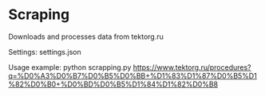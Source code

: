 # Scraping

Downloads and processes data from tektorg.ru

Settings: settings.json

Usage example: python scrapping.py https://www.tektorg.ru/procedures?q=%D0%A3%D0%B7%D0%B5%D0%BB+%D1%83%D1%87%D0%B5%D1%82%D0%B0+%D0%BD%D0%B5%D1%84%D1%82%D0%B8
